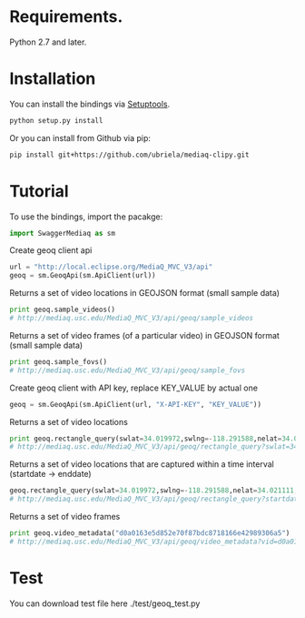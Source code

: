 # Requirements.
Python 2.7 and later.

# Installation
You can install the bindings via [Setuptools](http://pypi.python.org/pypi/setuptools).

```sh
python setup.py install
```
Or you can install from Github via pip:

```sh
pip install git+https://github.com/ubriela/mediaq-clipy.git
```

# Tutorial
To use the bindings, import the pacakge:

```python
import SwaggerMediaq as sm
```

Create geoq client api
```python
url = "http://local.eclipse.org/MediaQ_MVC_V3/api"
geoq = sm.GeoqApi(sm.ApiClient(url))
```

Returns a set of video locations in GEOJSON format (small sample data)
```python
print geoq.sample_videos()
# http://mediaq.usc.edu/MediaQ_MVC_V3/api/geoq/sample_videos
```
Returns a set of video frames (of a particular video) in GEOJSON format (small sample data)
```python
print geoq.sample_fovs()
# http://mediaq.usc.edu/MediaQ_MVC_V3/api/geoq/sample_fovs
```

Create geoq client with API key, replace KEY_VALUE by actual one
```python
geoq = sm.GeoqApi(sm.ApiClient(url, "X-API-KEY", "KEY_VALUE"))
```

Returns a set of video locations
```python
print geoq.rectangle_query(swlat=34.019972,swlng=-118.291588,nelat=34.021111,nelng=-118.287125)
# http://mediaq.usc.edu/MediaQ_MVC_V3/api/geoq/rectangle_query?swlat=34.019972&swlng=-118.291588&nelat=34.021111&nelng=-118.287125&X-API-KEY=REAL_KEY
```

Returns a set of video locations that are captured within a time interval (startdate -> enddate)
```python
geoq.rectangle_query(swlat=34.019972,swlng=-118.291588,nelat=34.021111,nelng=-118.287125,startdate="2015-01-01 00:00:00",enddate="2016-01-01 00:00:00")
# http://mediaq.usc.edu/MediaQ_MVC_V3/api/geoq/rectangle_query?startdate=2015-01-01 2000:00:00&enddate=2016-01-01 00:00:00swlat=34.019972&swlng=-118.291588&nelat=34.021111&nelng=-118.287125&X-API-KEY=REAL_KEY
```

Returns a set of video frames
```python
print geoq.video_metadata("d0a0163e5d852e70f87bdc8718166e42989306a5")
# http://mediaq.usc.edu/MediaQ_MVC_V3/api/geoq/video_metadata?vid=d0a0163e5d852e70f87bdc8718166e42989306a5&X-API-KEY=REAL_KEY
```

# Test
You can download test file here ./test/geoq_test.py
